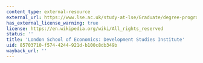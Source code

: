 ```yaml
---
content_type: external-resource
external_url: https://www.lse.ac.uk/study-at-lse/Graduate/degree-programmes-2021/MSc-Development-Studies
has_external_license_warning: true
license: https://en.wikipedia.org/wiki/All_rights_reserved
status: ''
title: 'London School of Economics: Development Studies Institute'
uid: 85703710-f574-4244-921d-b100c8db349b
wayback_url: ''
---
```

